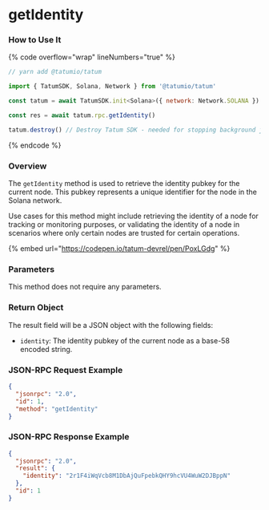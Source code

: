 # getIdentity

### How to Use It

{% code overflow="wrap" lineNumbers="true" %}
```javascript
// yarn add @tatumio/tatum

import { TatumSDK, Solana, Network } from '@tatumio/tatum'

const tatum = await TatumSDK.init<Solana>({ network: Network.SOLANA })

const res = await tatum.rpc.getIdentity()

tatum.destroy() // Destroy Tatum SDK - needed for stopping background jobs
```
{% endcode %}

### Overview

The `getIdentity` method is used to retrieve the identity pubkey for the current node. This pubkey represents a unique identifier for the node in the Solana network.

Use cases for this method might include retrieving the identity of a node for tracking or monitoring purposes, or validating the identity of a node in scenarios where only certain nodes are trusted for certain operations.

{% embed url="https://codepen.io/tatum-devrel/pen/PoxLGdg" %}

### Parameters

This method does not require any parameters.

### Return Object

The result field will be a JSON object with the following fields:

* `identity`: The identity pubkey of the current node as a base-58 encoded string.

### JSON-RPC Request Example

```json
{
  "jsonrpc": "2.0",
  "id": 1,
  "method": "getIdentity"
}
```

### JSON-RPC Response Example

```json
{
  "jsonrpc": "2.0",
  "result": {
    "identity": "2r1F4iWqVcb8M1DbAjQuFpebkQHY9hcVU4WuW2DJBppN"
  },
  "id": 1
}
```
